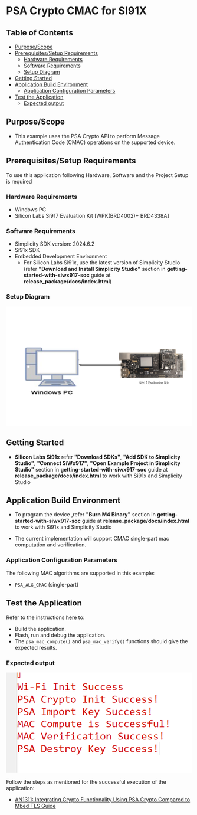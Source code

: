 # PSA Crypto CMAC for SI91X

## Table of Contents

- [Purpose/Scope](#purposescope)
- [Prerequisites/Setup Requirements](#prerequisitessetup-requirements)
  - [Hardware Requirements](#hardware-requirements)
  - [Software Requirements](#software-requirements)
  - [Setup Diagram](#setup-diagram)
- [Getting Started](#getting-started)
- [Application Build Environment](#application-build-environment)
  - [Application Configuration Parameters](#application-configuration-parameters)
- [Test the Application](#test-the-application)
  - [Expected output](#expected-output)

## Purpose/Scope

- This example uses the PSA Crypto API to perform Message Authentication Code (CMAC) operations on the supported device.

## Prerequisites/Setup Requirements

To use this application following Hardware, Software and the Project Setup is required

### Hardware Requirements

  - Windows PC
  - Silicon Labs Si917 Evaluation Kit [WPK(BRD4002)+ BRD4338A]

### Software Requirements
  - Simplicity SDK version: 2024.6.2
  - Si91x SDK
  - Embedded Development Environment
    - For Silicon Labs Si91x, use the latest version of Simplicity Studio (refer **"Download and Install Simplicity Studio"** section in **getting-started-with-siwx917-soc** guide at **release_package/docs/index.html**)

### Setup Diagram

 ![Figure: Introduction](resources/readme/image508a.png)

## Getting Started

- **Silicon Labs Si91x** refer **"Download SDKs"**, **"Add SDK to Simplicity Studio"**, **"Connect SiWx917"**, **"Open Example Project in Simplicity Studio"** section in **getting-started-with-siwx917-soc** guide at **release_package/docs/index.html** to work with Si91x and Simplicity Studio

## Application Build Environment

- To program the device ,refer **"Burn M4 Binary"** section in **getting-started-with-siwx917-soc** guide at **release_package/docs/index.html** to work with Si91x and Simplicity Studio

- The current implementation will support CMAC single-part mac computation and verification.

### Application Configuration Parameters

The following MAC algorithms are supported in this example:

* `PSA_ALG_CMAC` (single-part)

## Test the Application

Refer to the instructions [here](https://docs.silabs.com/wiseconnect/latest/wiseconnect-getting-started/) to:

- Build the application.
- Flash, run and debug the application.
- The `psa_mac_compute()` and `psa_mac_verify()` functions should give the expected results.

### Expected output

  ![output](resources/readme/output.png)

Follow the steps as mentioned for the successful execution of the application:

* [AN1311: Integrating Crypto Functionality Using PSA Crypto Compared to Mbed TLS Guide](https://www.silabs.com/documents/public/application-notes/an1311-mbedtls-psa-crypto-porting-guide.pdf)
